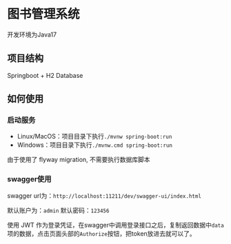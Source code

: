 # 图书管理系统
开发环境为Java17

## 项目结构
Springboot + H2 Database

## 如何使用

### 启动服务

- Linux/MacOS：项目目录下执行`./mvnw spring-boot:run`
- Windows：项目目录下执行`./mvnw.cmd spring-boot:run`

由于使用了 flyway migration, 不需要执行数据库脚本

### swagger使用

swagger url为：`http://localhost:11211/dev/swagger-ui/index.html`

默认账户为：`admin`
默认密码：`123456`

使用 JWT 作为登录凭证，在swagger中调用登录接口之后，复制返回数据中`data`项的数据，点击页面头部的`Authorize`按钮，把token放进去就可以了。
